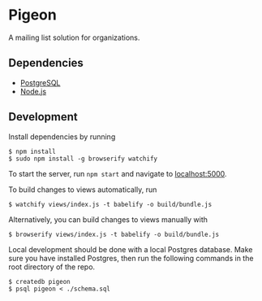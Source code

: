 # Pigeon

A mailing list solution for organizations.

## Dependencies

- [PostgreSQL](http://www.postgresql.org/)
- [Node.js](http://nodejs.org/)

## Development

Install dependencies by running

    $ npm install
    $ sudo npm install -g browserify watchify

To start the server, run `npm start` and navigate to [localhost:5000](http://localhost:5000).

To build changes to views automatically, run

    $ watchify views/index.js -t babelify -o build/bundle.js

Alternatively, you can build changes to views manually with

    $ browserify views/index.js -t babelify -o build/bundle.js

Local development should be done with a local Postgres database. Make sure you have installed Postgres, then run the following commands in the root directory of the repo.

    $ createdb pigeon
    $ psql pigeon < ./schema.sql
